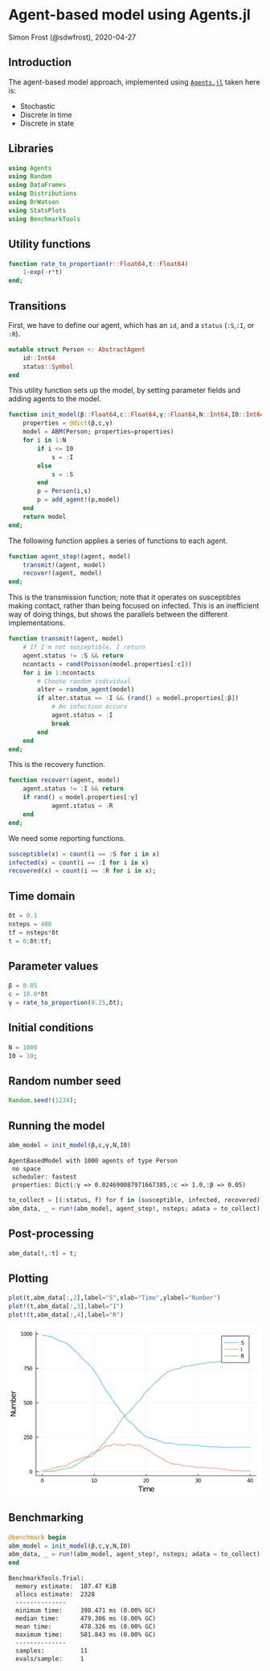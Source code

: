 # Agent-based model using Agents.jl
Simon Frost (@sdwfrost), 2020-04-27

## Introduction

The agent-based model approach, implemented using [`Agents.jl`](https://github.com/JuliaDynamics/Agents.jl) taken here is:

- Stochastic
- Discrete in time
- Discrete in state

## Libraries

```julia
using Agents
using Random
using DataFrames
using Distributions
using DrWatson
using StatsPlots
using BenchmarkTools
```




## Utility functions

```julia
function rate_to_proportion(r::Float64,t::Float64)
    1-exp(-r*t)
end;
```




## Transitions

First, we have to define our agent, which has an `id`, and a `status` (`:S`,`:I`, or `:R`).

```julia
mutable struct Person <: AbstractAgent
    id::Int64
    status::Symbol
end
```




This utility function sets up the model, by setting parameter fields and adding agents to the model.

```julia
function init_model(β::Float64,c::Float64,γ::Float64,N::Int64,I0::Int64)
    properties = @dict(β,c,γ)
    model = ABM(Person; properties=properties)
    for i in 1:N
        if i <= I0
            s = :I
        else
            s = :S
        end
        p = Person(i,s)
        p = add_agent!(p,model)
    end
    return model
end;
```




The following function applies a series of functions to each agent.

```julia
function agent_step!(agent, model)
    transmit!(agent, model)
    recover!(agent, model)
end;
```




This is the transmission function; note that it operates on susceptibles making contact, rather than being focused on infected. This is an inefficient way of doing things, but shows the parallels between the different implementations.

```julia
function transmit!(agent, model)
    # If I'm not susceptible, I return
    agent.status != :S && return
    ncontacts = rand(Poisson(model.properties[:c]))
    for i in 1:ncontacts
        # Choose random individual
        alter = random_agent(model)
        if alter.status == :I && (rand() ≤ model.properties[:β])
            # An infection occurs
            agent.status = :I
            break
        end
    end
end;
```




This is the recovery function.

```julia
function recover!(agent, model)
    agent.status != :I && return
    if rand() ≤ model.properties[:γ]
            agent.status = :R
    end
end;
```




We need some reporting functions.

```julia
susceptible(x) = count(i == :S for i in x)
infected(x) = count(i == :I for i in x)
recovered(x) = count(i == :R for i in x);
```




## Time domain

```julia
δt = 0.1
nsteps = 400
tf = nsteps*δt
t = 0:δt:tf;
```




## Parameter values

```julia
β = 0.05
c = 10.0*δt
γ = rate_to_proportion(0.25,δt);
```




## Initial conditions

```julia
N = 1000
I0 = 10;
```




## Random number seed

```julia
Random.seed!(1234);
```




## Running the model

```julia
abm_model = init_model(β,c,γ,N,I0)
```

```
AgentBasedModel with 1000 agents of type Person
 no space
 scheduler: fastest
 properties: Dict(:γ => 0.024690087971667385,:c => 1.0,:β => 0.05)
```



```julia
to_collect = [(:status, f) for f in (susceptible, infected, recovered)]
abm_data, _ = run!(abm_model, agent_step!, nsteps; adata = to_collect);
```




## Post-processing

```julia
abm_data[!,:t] = t;
```




## Plotting

```julia
plot(t,abm_data[:,2],label="S",xlab="Time",ylabel="Number")
plot!(t,abm_data[:,3],label="I")
plot!(t,abm_data[:,4],label="R")
```

![](figures/abm_16_1.png)




## Benchmarking

```julia
@benchmark begin
abm_model = init_model(β,c,γ,N,I0)
abm_data, _ = run!(abm_model, agent_step!, nsteps; adata = to_collect)
end
```

```
BenchmarkTools.Trial: 
  memory estimate:  187.47 KiB
  allocs estimate:  2328
  --------------
  minimum time:     398.471 ms (0.00% GC)
  median time:      479.306 ms (0.00% GC)
  mean time:        478.326 ms (0.00% GC)
  maximum time:     581.843 ms (0.00% GC)
  --------------
  samples:          11
  evals/sample:     1
```


